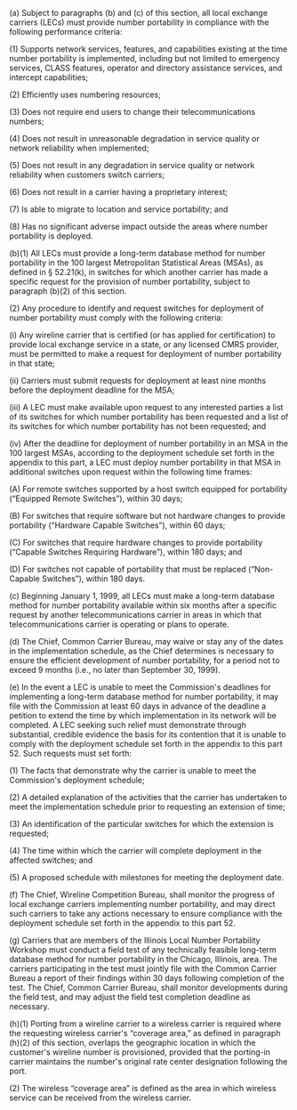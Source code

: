 (a) Subject to paragraphs (b) and (c) of this section, all local exchange carriers (LECs) must provide number portability in compliance with the following performance criteria:

(1) Supports network services, features, and capabilities existing at the time number portability is implemented, including but not limited to emergency services, CLASS features, operator and directory assistance services, and intercept capabilities;

(2) Efficiently uses numbering resources;

(3) Does not require end users to change their telecommunications numbers;

(4) Does not result in unreasonable degradation in service quality or network reliability when implemented;

(5) Does not result in any degradation in service quality or network reliability when customers switch carriers;

(6) Does not result in a carrier having a proprietary interest;

(7) Is able to migrate to location and service portability; and

(8) Has no significant adverse impact outside the areas where number portability is deployed.

(b)(1) All LECs must provide a long-term database method for number portability in the 100 largest Metropolitan Statistical Areas (MSAs), as defined in § 52.21(k), in switches for which another carrier has made a specific request for the provision of number portability, subject to paragraph (b)(2) of this section.

(2) Any procedure to identify and request switches for deployment of number portability must comply with the following criteria:

(i) Any wireline carrier that is certified (or has applied for certification) to provide local exchange service in a state, or any licensed CMRS provider, must be permitted to make a request for deployment of number portability in that state;

(ii) Carriers must submit requests for deployment at least nine months before the deployment deadline for the MSA;

(iii) A LEC must make available upon request to any interested parties a list of its switches for which number portability has been requested and a list of its switches for which number portability has not been requested; and

(iv) After the deadline for deployment of number portability in an MSA in the 100 largest MSAs, according to the deployment schedule set forth in the appendix to this part, a LEC must deploy number portability in that MSA in additional switches upon request within the following time frames:

(A) For remote switches supported by a host switch equipped for portability (“Equipped Remote Switches”), within 30 days;

(B) For switches that require software but not hardware changes to provide portability (“Hardware Capable Switches”), within 60 days;

(C) For switches that require hardware changes to provide portability (“Capable Switches Requiring Hardware”), within 180 days; and

(D) For switches not capable of portability that must be replaced (“Non-Capable Switches”), within 180 days.

(c) Beginning January 1, 1999, all LECs must make a long-term database method for number portability available within six months after a specific request by another telecommunications carrier in areas in which that telecommunications carrier is operating or plans to operate.

(d) The Chief, Common Carrier Bureau, may waive or stay any of the dates in the implementation schedule, as the Chief determines is necessary to ensure the efficient development of number portability, for a period not to exceed 9 months (i.e., no later than September 30, 1999).

(e) In the event a LEC is unable to meet the Commission's deadlines for implementing a long-term database method for number portability, it may file with the Commission at least 60 days in advance of the deadline a petition to extend the time by which implementation in its network will be completed. A LEC seeking such relief must demonstrate through substantial, credible evidence the basis for its contention that it is unable to comply with the deployment schedule set forth in the appendix to this part 52. Such requests must set forth:

(1) The facts that demonstrate why the carrier is unable to meet the Commission's deployment schedule;

(2) A detailed explanation of the activities that the carrier has undertaken to meet the implementation schedule prior to requesting an extension of time;

(3) An identification of the particular switches for which the extension is requested;
              

(4) The time within which the carrier will complete deployment in the affected switches; and

(5) A proposed schedule with milestones for meeting the deployment date.

(f) The Chief, Wireline Competition Bureau, shall monitor the progress of local exchange carriers implementing number portability, and may direct such carriers to take any actions necessary to ensure compliance with the deployment schedule set forth in the appendix to this part 52.

(g) Carriers that are members of the Illinois Local Number Portability Workshop must conduct a field test of any technically feasible long-term database method for number portability in the Chicago, Illinois, area. The carriers participating in the test must jointly file with the Common Carrier Bureau a report of their findings within 30 days following completion of the test. The Chief, Common Carrier Bureau, shall monitor developments during the field test, and may adjust the field test completion deadline as necessary.

(h)(1) Porting from a wireline carrier to a wireless carrier is required where the requesting wireless carrier's “coverage area,” as defined in paragraph (h)(2) of this section, overlaps the geographic location in which the customer's wireline number is provisioned, provided that the porting-in carrier maintains the number's original rate center designation following the port.

(2) The wireless “coverage area” is defined as the area in which wireless service can be received from the wireless carrier.

